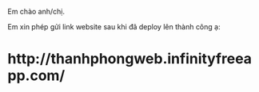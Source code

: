 Em chào anh/chị.

Em xin phép gửi link website sau khi đã deploy lên thành công ạ: 

<h1>http://thanhphongweb.infinityfreeapp.com/</h1>
